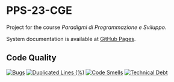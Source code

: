 # PPS-23-CGE

Project for the course _Paradigmi di Programmazione e Sviluppo_.

System documentation is available at [GitHub Pages](https://Oldranda1414.github.io/PPS-23-CGE/).  

## Code Quality

[![Bugs](https://sonarcloud.io/api/project_badges/measure?project=Oldranda1414_PPS-23-CGE&metric=bugs)](https://sonarcloud.io/summary/overall?id=Oldranda1414_PPS-23-CGE)
[![Duplicated Lines (%)](https://sonarcloud.io/api/project_badges/measure?project=Oldranda1414_PPS-23-CGE&metric=duplicated_lines_density)](https://sonarcloud.io/summary/overall?id=Oldranda1414_PPS-23-CGE)
[![Code Smells](https://sonarcloud.io/api/project_badges/measure?project=Oldranda1414_PPS-23-CGE&metric=code_smells)](https://sonarcloud.io/summary/overall?id=Oldranda1414_PPS-23-CGE)
[![Technical Debt](https://sonarcloud.io/api/project_badges/measure?project=Oldranda1414_PPS-23-CGE&metric=sqale_index)](https://sonarcloud.io/summary/overall?id=Oldranda1414_PPS-23-CGE)
